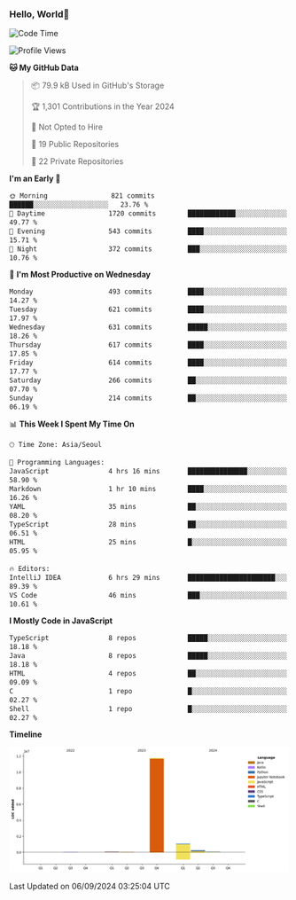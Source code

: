 
### Hello, World🐤

<!--START_SECTION:waka-->
![Code Time](http://img.shields.io/badge/Code%20Time-619%20hrs%2054%20mins-blue)

![Profile Views](http://img.shields.io/badge/Profile%20Views-27-blue)

**🐱 My GitHub Data** 

> 📦 79.9 kB Used in GitHub's Storage 
 > 
> 🏆 1,301 Contributions in the Year 2024
 > 
> 🚫 Not Opted to Hire
 > 
> 📜 19 Public Repositories 
 > 
> 🔑 22 Private Repositories 
 > 
**I'm an Early 🐤** 

```text
🌞 Morning                821 commits         ██████░░░░░░░░░░░░░░░░░░░   23.76 % 
🌆 Daytime                1720 commits        ████████████░░░░░░░░░░░░░   49.77 % 
🌃 Evening                543 commits         ████░░░░░░░░░░░░░░░░░░░░░   15.71 % 
🌙 Night                  372 commits         ███░░░░░░░░░░░░░░░░░░░░░░   10.76 % 
```
📅 **I'm Most Productive on Wednesday** 

```text
Monday                   493 commits         ████░░░░░░░░░░░░░░░░░░░░░   14.27 % 
Tuesday                  621 commits         ████░░░░░░░░░░░░░░░░░░░░░   17.97 % 
Wednesday                631 commits         █████░░░░░░░░░░░░░░░░░░░░   18.26 % 
Thursday                 617 commits         ████░░░░░░░░░░░░░░░░░░░░░   17.85 % 
Friday                   614 commits         ████░░░░░░░░░░░░░░░░░░░░░   17.77 % 
Saturday                 266 commits         ██░░░░░░░░░░░░░░░░░░░░░░░   07.70 % 
Sunday                   214 commits         ██░░░░░░░░░░░░░░░░░░░░░░░   06.19 % 
```


📊 **This Week I Spent My Time On** 

```text
🕑︎ Time Zone: Asia/Seoul

💬 Programming Languages: 
JavaScript               4 hrs 16 mins       ███████████████░░░░░░░░░░   58.90 % 
Markdown                 1 hr 10 mins        ████░░░░░░░░░░░░░░░░░░░░░   16.26 % 
YAML                     35 mins             ██░░░░░░░░░░░░░░░░░░░░░░░   08.20 % 
TypeScript               28 mins             ██░░░░░░░░░░░░░░░░░░░░░░░   06.51 % 
HTML                     25 mins             █░░░░░░░░░░░░░░░░░░░░░░░░   05.95 % 

🔥 Editors: 
IntelliJ IDEA            6 hrs 29 mins       ██████████████████████░░░   89.39 % 
VS Code                  46 mins             ███░░░░░░░░░░░░░░░░░░░░░░   10.61 % 
```

**I Mostly Code in JavaScript** 

```text
TypeScript               8 repos             █████░░░░░░░░░░░░░░░░░░░░   18.18 % 
Java                     8 repos             █████░░░░░░░░░░░░░░░░░░░░   18.18 % 
HTML                     4 repos             ██░░░░░░░░░░░░░░░░░░░░░░░   09.09 % 
C                        1 repo              █░░░░░░░░░░░░░░░░░░░░░░░░   02.27 % 
Shell                    1 repo              █░░░░░░░░░░░░░░░░░░░░░░░░   02.27 % 
```



**Timeline**

![Lines of Code chart](https://raw.githubusercontent.com/jilpoom/jilpoom/main/assets/bar_graph.png)


 Last Updated on 06/09/2024 03:25:04 UTC
<!--END_SECTION:waka-->

